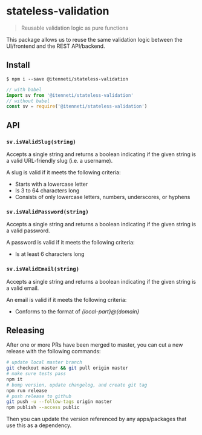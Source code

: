 # stateless-validation

> Reusable validation logic as pure functions

This package allows us to reuse the same validation logic between the UI/frontend and the REST API/backend.

## Install

```console
$ npm i --save @itenneti/stateless-validation
```

```js
// with babel
import sv from '@itenneti/stateless-validation'
// without babel
const sv = require('@itenneti/stateless-validation')
```

## API

### `sv.isValidSlug(string)`

Accepts a single string and returns a boolean indicating if the given string is a valid URL-friendly slug (i.e. a username).

A slug is valid if it meets the following criteria:

- Starts with a lowercase letter
- Is 3 to 64 characters long
- Consists of only lowercase letters, numbers, underscores, or hyphens

### `sv.isValidPassword(string)`

Accepts a single string and returns a boolean indicating if the given string is a valid password.

A password is valid if it meets the following criteria:

- Is at least 6 characters long

### `sv.isValidEmail(string)`

Accepts a single string and returns a boolean indicating if the given string is a valid email.

An email is valid if it meets the following criteria:

- Conforms to the format of _{local-part}@{domain}_


## Releasing

After one or more PRs have been merged to master, you can cut a new release with the following commands:

```bash
# update local master branch
git checkout master && git pull origin master
# make sure tests pass
npm it
# bump version, update changelog, and create git tag
npm run release
# push release to github
git push -u --follow-tags origin master
npm publish --access public
```

Then you can update the version referenced by any apps/packages that use this as a dependency.
